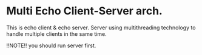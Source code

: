 # Multi Echo Client-Server arch.

This is echo client & echo server. Server using multithreading technology to handle multiple clients in the same time.

!!NOTE!! you should run server first.
